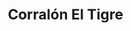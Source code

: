---
title: "Corralón El Tigre"
url: /san-salvador-de-jujuy-barrio-alto-comedero/corralon-el-tigre/
shop: Baustoffe
---